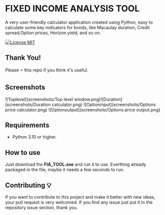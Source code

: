 # FIXED INCOME ANALYSIS TOOL
A very user-friendly calculator application created using Python, easy to calculate some key indicators for bonds, 
like Macaulay duration, Credit spread,Option prices, Horizon yield, and so on. 

[![License MIT](https://img.shields.io/badge/license-MIT-blue.svg)](LICENSE)

## Thank You!
Please ⭐ this repo if you think it's useful.

## Screenshots
![Toplevel](screenshots/Top level window.png)![Duration](screenshots/Duration calculator.png)
![Optioninput](screenshots/Options price calculator.png)
![Optionoutput](screenshots/Options price output.png)

## Requirements 
* Python 3.10 or higher.

## How to use
Just download the **FIA_TOOL.exe** and run it to use. Everthing already packaged in the file, maybe it needs a few seconds to run.


## Contributing 💡
If you want to contribute to this project and make it better with new ideas, your pull request is very welcomed.
If you find any issue just put it in the repository issue section, thank you.

